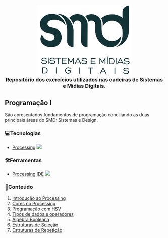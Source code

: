 <h3 align="center">
  <img src="https://github.com/Reinaldodasilva/SMD/blob/master/smd.png" width="300px"><br>
  Repositório dos exercícios utilizados nas cadeiras de Sistemas e Mídias Digitais.
</h3>


## Programação I
São apresentados fundamentos de programação conciliando as duas principais áreas do SMD: Sistemas e Design.

### 💻Tecnologias
  * [Processing](https://processing.org/) <img src="https://upload.wikimedia.org/wikipedia/commons/thumb/2/2e/Processing_3_logo.png/600px-Processing_3_logo.png" width="30px"> 

### 🛠️Ferramentas
  * [Processing IDE](https://processing.org/download/) <img src="https://upload.wikimedia.org/wikipedia/commons/thumb/2/2e/Processing_3_logo.png/600px-Processing_3_logo.png" width="30px">

### 🎯Conteúdo
<ol>
  <li><a href="Programação I/Aula 1 - Introdução ao processing/">
    Introdução ao Processing
  </a></li>
  <li><a href="Programação I/Aula 2 - Cores no processing/">
    Cores no Processing
  </a></li>
  <li><a href="Programação I/Aula 3 - Programação com HSV/">
    Programação com HSV
  </a></li>
  <li><a href="Programação I/Aula 4 - Tipos, dados e operadores/">
    Tipos de dados e operadores
  </a></li>
  <li><a href="Programação I/Aula 5 - Algebra Booleana/">
    Álgebra Booleana
  </a></li>
  <li><a href="Programação I/Aula 6 - Estruturas de Seleção/">
    Estruturas de Seleção
  </a></li>
  <li><a href="Programação I/Aula 7 - Estruturas de Repetição/">
    Estruturas de Repetição
  </a></li>
</ol>
